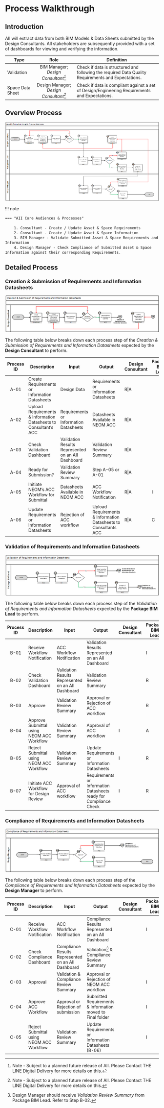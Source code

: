 # Process Walkthrough
## Introduction

AII will extract data from both BIM Models & Data Sheets submitted by the Design Consultants. All stakeholders are subsequently provided with a set of dashboards for viewing and verifying the information. 

| Type | Role | Definition |
| ----------- | :-----------: | ----------- |
| Validation | BIM Manager; *Design Consultant[^1]* | Check if data is structured and following the required Data Quality Requirements and Expectations. |
| Space Data Sheet | Design Manager; *Design Consultant[^1]* | Check if data is compliant against a set of Design/Engineering Requirements and Expectations. |

[^1]: Note - Subject to a planned future release of AII. Please Contact THE LINE Digital Delivery for more details on this.

## Overview Process

![Creation & Submission of Requirements & Information Datasheets](https://github.com/fmnem/AII-MkDocs/blob/main/assets/AIIProcessOverview.png)

!!! note

    === "AII Core Audiences & Processes"

        1. Consultant - Create / Update Asset & Space Requirements
        2. Consultant - Create / Update Asset & Space Information
        3. BIM Manager - Validate Submitted Asset & Space Requirements and Information
        4. Design Manager - Check Compliance of Submitted Asset & Space Information against their corresponding Requirements.

## Detailed Process
### Creation & Submission of Requirements and Information Datasheets

![Creation & Submission of Requirements & Information Datasheets](https://github.com/fmnem/AII-MkDocs/blob/main/assets/AIIProcessCreation.png)

The following table below breaks down each process step of the _Creation & Submission of Requirements and Information Datasheets_ expected by the **Design Consultant** to perform. 

| Process ID | Description                                                  | Input                                                       | Output                                                  | Design Consultant | Package BIM Lead | Digital Operations Lead | Design Manager |
|:------------:|--------------------------------------------------------------|-------------------------------------------------------------|----------------------------------------------------------|-------------------|------------------|--------------------------|----------------|
| A-01       | Create Requirements or Information Datasheets               | Design Data                                                 | Requirements or Information Datasheets                  | R\|A              |                  |                          |                |
| A-02       | Upload Requirements & Information Datasheets to Consultant’s ACC | Requirements or Information Datasheets                     | Datasheets Available in NEOM ACC                        | R\|A              |                  |                          |                |
| A-03       | Check Validation Dashboard                                   | Validation Results Represented on an AII Dashboard          | Validation Review Summary                               | R\|A              |                  |                          |                |
| A-04       | Ready for Submission?                                        | Validation Review Summary                                   | Step A-05 or A-01                                       | R\|A              |                  |                          |                |
| A-05       | Initiate NEOM’s ACC Workflow for Submittal                   | Datasheets Available in NEOM ACC                            | ACC Workflow Notification                               | R\|A              | I                | I                        |                |
| A-06       | Update Requirements or Information Datasheets               | Rejection of ACC workflow                                   | Upload Requirements & Information Datasheets to Consultants ACC | R\|A              | C                | I                        |                |

### Validation of Requirements and Information Datasheets

![Validation of Requirements and Information Datasheets](https://github.com/fmnem/AII-MkDocs/blob/main/assets/AIIProcessValidation.png)

The following table below breaks down each process step of the _Validation of Requirements and Information Datasheets_ expected by the **Package BIM Lead** to perform. 

| Process ID | Description                                         | Input                                                       | Output                                                  | Design Consultant | Package BIM Lead | Digital Operations Lead | Design Manager |
|:------------:|-----------------------------------------------------|-------------------------------------------------------------|----------------------------------------------------------|-------------------|------------------|--------------------------|----------------|
| B-01       | Receive Workflow Notification                       | ACC Workflow Notification                                   | Validation Results Represented on an AII Dashboard       |                   | I                |                          |                |
| B-02       | Check Validation Dashboard                          | Validation Results Represented on an AII Dashboard          | Validation Review Summary                               |                   | R                | A                        |                |
| B-03       | Approve                                             | Validation Review Summary                                   | Approval or Rejection of ACC workflow                   |                   | R                | A                        |                |
| B-04       | Approve Submittal using NEOM ACC Workflow           | Validation Review Summary                                   | Approval of ACC workflow                                | I                 | A                | A                        |                |
| B-05       | Reject Submittal using NEOM ACC Workflow            | Validation Review Summary                                   | Update Requirements or Information Datasheets           | I                 | R                | A                        |                |
| B-07       | Initiate ACC Workflow for Design Review             | Approval of ACC workflow                                    | Requirements or Information Datasheets ready for Compliance Check | I                 | R                | A                        |                |

### Compliance of Requirements and Information Datasheets

![Compliance of Requirements and Information Datasheets](https://github.com/fmnem/AII-MkDocs/blob/main/assets/AIIProcessCompliance.png)

The following table below breaks down each process step of the _Compliance of Requirements and Information Datasheets_ expected by the **Design Manager** to perform.

| Process ID | Description                             | Input                                                       | Output                                                  | Design Consultant | Package BIM Lead | Digital Operations Lead | Design Manager |
|:------------:|-----------------------------------------|-------------------------------------------------------------|----------------------------------------------------------|-------------------|------------------|--------------------------|----------------|
| C-01       | Receive Workflow Notification           | ACC Workflow Notification                                   | Compliance Results Represented on an AII Dashboard       |                   | I                | I                        | R\|A           |
| C-02       | Check Compliance Dashboard              | Compliance Results Represented on an AII Dashboard          | Validation[^2] & Compliance Review Summary                  |                   |                  |                          | R\|A           |
| C-03       | Approval                                | Validation & Compliance Review Summary                      | Approval or Rejection of NEOM ACC workflow               |                   | I                | I                        | R\|A           |
| C-04       | Approve ACC Workflow                    | Approval or Rejection of submission                         | Submitted Requirements & Information moved to Final folder |                   | I                | I                        | R\|A           |
| C-05       | Reject Submittal using NEOM ACC Workflow | Validation Review Summary                                   | Update Requirements or Information Datasheets (B-06)     |                   | I                | I                        | R\|A           |

[^2]: Design Manager should receive *Validation Review Summary* from Package BIM Lead. Refer to Step B-02. 
